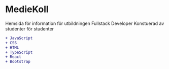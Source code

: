 # MedieKoll

Hemsida för information för utbildningen Fullstack Developer
Konstuerad av studenter för studenter


```diff
+ JavaScript
+ CSS
+ HTML
+ TypeScript
+ React
+ Bootstrap
```
